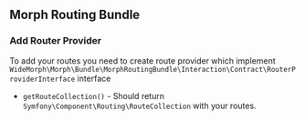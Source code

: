 ## Morph Routing Bundle

### Add Router Provider
To add your routes you need to create route provider which implement 
`WideMorph\Morph\Bundle\MorphRoutingBundle\Interaction\Contract\RouterProviderInterface` interface
* `getRouteCollection()` - Should return `Symfony\Component\Routing\RouteCollection` with your routes.

